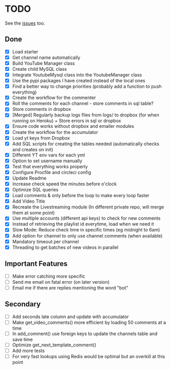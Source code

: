 # TODO
See the [issues](https://github.com/drkostas/youbot/issues) too.
## Done
- [X] Load starter
- [X] Get channel name automatically
- [X] Build YouTube Manager class
- [X] Create child MySQL class
- [X] Integrate YoutubeMysql class into the YoutubeManager class
- [X] Use the pypi packages I have created instead of the local ones
- [X] Find a better way to change priorities (probably add a function to push everything)
- [X] Create the workflow for the commenter
- [X] Roll the comments for each channel - store comments in sql table?
- [X] Store comments in dropbox
- [X] \[Merged\] Regularly backup logs files from logs/ to dropbox (for when running on Heroku) + Store errors in sql or dropbox
- [X] Ensure code works without dropbox and emailer modules
- [X] Create the workflow for the accumulator
- [X] Load yt keys from Dropbox
- [X] Add SQL scripts for creating the tables needed (automatically checks and creates on init)
- [X] Different YT env vars for each yml
- [X] Option to set username manually
- [X] Test that everything works properly
- [X] Configure Procfile and circleci config
- [X] Update Readme
- [X] Increase check speed the minutes before o'clock
- [X] Optimize SQL queries
- [X] Load comments & only before the loop to make every loop faster
- [X] Add Video Title
- [X] Recreate the Livestreaming module (In different private repo, will merge them at some point)
- [X] Use multiple accounts (different api keys) to check for new comments
- [X] Instead of retrieving the playlist id everytime, load when we need it
- [X] Slow Mode: Reduce check time in specific times (eg midnight to 6am)
- [X] Add option for channel to only use channel comments (when available)
- [X] Mandatory timeout per channel
- [X] Threading to get batches of new videos in parallel
## Important Features
- [ ] Make error catching more specific
- [ ] Send me email on fatal error (on later version)
- [ ] Email me if there are replies mentioning the word "bot"
## Secondary
- [ ] Add seconds late column and update with accumulator
- [ ] Make get_video_comments() more efficient by loading 50 comments at a time
- [ ] In add_comment() use foreign keys to update the channels table and save time
- [ ] Optimize get_next_template_comment()
- [ ] Add more tests
- [ ] For very fast lookups using Redis would be optimal but an overkill at this point
